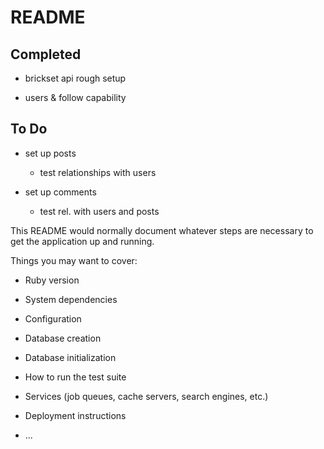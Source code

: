 # README

## Completed

- brickset api rough setup

- users & follow capability


## To Do

- set up posts
    - test relationships with users

- set up comments
    - test rel. with users and posts





This README would normally document whatever steps are necessary to get the
application up and running.

Things you may want to cover:

* Ruby version

* System dependencies

* Configuration

* Database creation

* Database initialization

* How to run the test suite

* Services (job queues, cache servers, search engines, etc.)

* Deployment instructions

* ...
